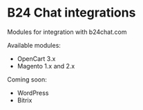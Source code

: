 # B24 Chat integrations

Modules for integration with b24chat.com

Available modules:
- OpenCart 3.x
- Magento 1.x and 2.x

Coming soon:
- WordPress
- Bitrix